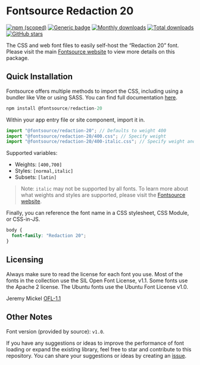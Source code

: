 # Fontsource Redaction 20

[![npm (scoped)](https://img.shields.io/npm/v/@fontsource/redaction-20?color=brightgreen)](https://www.npmjs.com/package/@fontsource/redaction-20) [![Generic badge](https://img.shields.io/badge/fontsource-passing-brightgreen)](https://github.com/fontsource/fontsource) [![Monthly downloads](https://badgen.net/npm/dm/@fontsource/redaction-20)](https://github.com/fontsource/fontsource) [![Total downloads](https://badgen.net/npm/dt/@fontsource/redaction-20)](https://github.com/fontsource/fontsource) [![GitHub stars](https://img.shields.io/github/stars/fontsource/fontsource.svg?style=social&label=Star)](https://github.com/fontsource/fontsource/stargazers)

The CSS and web font files to easily self-host the “Redaction 20” font. Please visit the main [Fontsource website](https://fontsource.org/fonts/redaction-20) to view more details on this package.

## Quick Installation

Fontsource offers multiple methods to import the CSS, including using a bundler like Vite or using SASS. You can find full documentation [here](https://fontsource.org/docs/getting-started/introduction).

```javascript
npm install @fontsource/redaction-20
```

Within your app entry file or site component, import it in.

```javascript
import "@fontsource/redaction-20"; // Defaults to weight 400
import "@fontsource/redaction-20/400.css"; // Specify weight
import "@fontsource/redaction-20/400-italic.css"; // Specify weight and style
```

Supported variables:
- Weights: `[400,700]`
- Styles: `[normal,italic]`
- Subsets: `[latin]`

> Note: `italic` may not be supported by all fonts. To learn more about what weights and styles are supported, please visit the [Fontsource website](https://fontsource.org/fonts/redaction-20).

Finally, you can reference the font name in a CSS stylesheet, CSS Module, or CSS-in-JS.

```css
body {
  font-family: "Redaction 20";
}
```

## Licensing
Always make sure to read the license for each font you use. Most of the fonts in the collection use the SIL Open Font License, v1.1. Some fonts use the Apache 2 license. The Ubuntu fonts use the Ubuntu Font License v1.0.

Jeremy Mickel
[OFL-1.1](https://www.redaction.us/)

## Other Notes
Font version (provided by source): `v1.0`.

If you have any suggestions or ideas to improve the performance of font loading or expand the existing library, feel free to star and contribute to this repository. You can share your suggestions or ideas by creating an [issue](https://github.com/fontsource/fontsource/issues).
